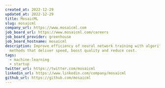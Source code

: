 ```yaml
---
created_at: 2022-12-29
updated_at: 2022-12-29
title: MosaicML
slug: mosaicml
company_url: https://www.mosaicml.com
job_board_url: https://www.mosaicml.com/careers
job_board_provider: greenhouse
job_board_hostname: mosaicml
description: Improve efficiency of neural network training with algorithmic
  methods that deliver speed, boost quality and reduce cost.
tags:
  - machine-learning
  - startup
twitter_url: https://twitter.com/mosaicml
linkedin_url: https://www.linkedin.com/company/mosaicml
github_url: https://github.com/mosaicml
---
```

